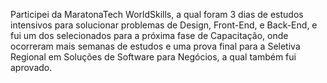 Participei da MaratonaTech WorldSkills, a qual foram 3 dias de estudos intensivos para solucionar problemas de Design, Front-End, e Back-End, e fui um dos selecionados para a próxima fase de Capacitação, onde ocorreram mais semanas de estudos e uma prova final para a Seletiva Regional em Soluções de Software para Negócios, a qual também fui aprovado.
